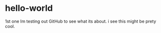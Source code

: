 # hello-world
1st one
Im testing out GitHub to see what its about. 
i see this might be prety cool.
